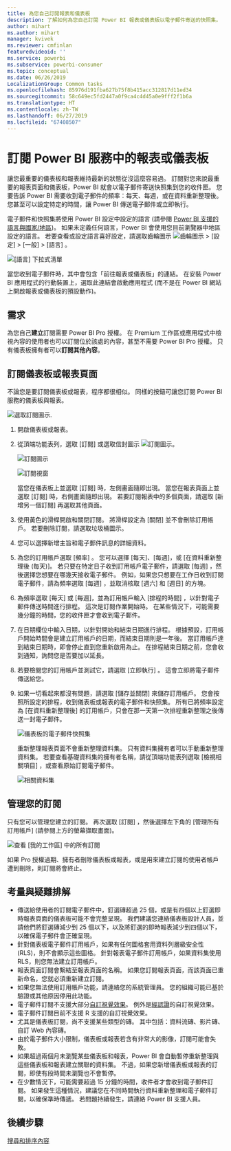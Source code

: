 ```yaml
---
title: 為您自己訂閱報表和儀表板
description: 了解如何為您自己訂閱 Power BI 報表或儀表板以電子郵件寄送的快照集。
author: mihart
ms.author: mihart
manager: kvivek
ms.reviewer: cmfinlan
featuredvideoid: ''
ms.service: powerbi
ms.subservice: powerbi-consumer
ms.topic: conceptual
ms.date: 06/26/2019
LocalizationGroup: Common tasks
ms.openlocfilehash: 85976d191fba627b75f8b415acc312817d11ed34
ms.sourcegitcommit: 58c649ec5fd2447a0f9ca4c4d45a0e9fff2f1b6a
ms.translationtype: HT
ms.contentlocale: zh-TW
ms.lasthandoff: 06/27/2019
ms.locfileid: "67408507"
---
```

# <a name="subscribe-to-a-report-or-dashboard-in-the-power-bi-service"></a>訂閱 Power BI 服務中的報表或儀表板 
讓您最重要的儀表板和報表維持最新的狀態從沒這麼容易過。 訂閱對您來說最重要的報表頁面和儀表板，Power BI 就會以電子郵件寄送快照集到您的收件匣。 您要告訴 Power BI 需要收到電子郵件的頻率︰每天、每週，或在資料重新整理後。 您甚至可以設定特定的時間，讓 Power BI 傳送電子郵件或立即執行。  

電子郵件和快照集將使用 Power BI 設定中設定的語言 (請參閱 [Power BI 支援的語言與國家/地區](../supported-languages-countries-regions.md))。 如果未定義任何語言，Power BI 會使用您目前瀏覽器中地區設定的語言。 若要查看或設定語言喜好設定，請選取齒輪圖示 ![齒輪圖示](./media/end-user-subscribe/power-bi-settings-icon.png) > [設定] > [一般] > [語言]  。 

![[語言] 下拉式清單](./media/end-user-subscribe/power-bi-language.png)

當您收到電子郵件時，其中會包含「前往報表或儀表板」的連結。 在安裝 Power BI 應用程式的行動裝置上，選取此連結會啟動應用程式 (而不是在 Power BI 網站上開啟報表或儀表板的預設動作)。


## <a name="requirements"></a>需求
為您自己**建立**訂閱需要 Power BI Pro 授權。 在 Premium 工作區或應用程式中檢視內容的使用者也可以訂閱位於該處的內容，甚至不需要 Power BI Pro 授權。 只有儀表板擁有者可以**訂閱其他內容**。 

## <a name="subscribe-to-a-dashboard-or-a-report-page"></a>訂閱儀表板或報表頁面
不論您是要訂閱儀表板或報表，程序都很相似。 同樣的按鈕可讓您訂閱 Power BI 服務的儀表板與報表。
 
![選取訂閱圖示](./media/end-user-subscribe/power-bi-subscribe-orientation.png).

1. 開啟儀表板或報表。
2. 從頂端功能表列，選取 [訂閱]  或選取信封圖示 ![訂閱圖示](./media/end-user-subscribe/power-bi-icon-envelope.png)。
   
   ![訂閱圖示](./media/end-user-subscribe/power-bi-subscribe-icon.png)

   ![訂閱視窗](./media/end-user-subscribe/power-bi-emails-newest.png)
    
    當您在儀表板上並選取 [訂閱]  時，左側畫面隨即出現。 當您在報表頁面上並選取 [訂閱]  時，右側畫面隨即出現。 若要訂閱報表中的多個頁面，請選取 [新增另一個訂閱]  再選取其他頁面。 

4. 使用黃色的滑桿開啟和關閉訂閱。  將滑桿設定為 [關閉] 並不會刪除訂用帳戶。 若要刪除訂閱，請選取垃圾桶圖示。

5. 您可以選擇新增主旨和電子郵件訊息的詳細資料。 

5. 為您的訂用帳戶選取 [頻率]  。  您可以選擇 [每天]、[每週]，或 [在資料重新整理後 (每天)]。  若只要在特定日子收到訂用帳戶電子郵件，請選取 [每週]  ，然後選擇您想要在哪幾天接收電子郵件。  例如，如果您只想要在工作日收到訂閱電子郵件，請為頻率選取 [每週]  ，並取消核取 [週六] 和 [週日] 的方塊。   

6. 為頻率選取 [每天] 或 [每週]，並為訂用帳戶輸入 [排程的時間]   ，以針對電子郵件傳送時間進行排程。  這次是訂閱作業開始時。 在某些情況下，可能需要幾分鐘的時間，您的收件匣才會收到電子郵件。    

7. 在日期欄位中輸入日期，以針對開始和結束日期進行排程。 根據預設，訂用帳戶開始時間會是建立訂用帳戶的日期，而結束日期則是一年後。 當訂用帳戶達到結束日期時，即會停止直到您重新啟用為止。  在排程結束日期之前，您會收到通知，詢問您是否要加以延長。     

8. 若要檢閱您的訂用帳戶並測試它，請選取 [立即執行]  。  這會立即將電子郵件傳送給您。 

8. 如果一切看起來都沒有問題，請選取 [儲存並關閉]  來儲存訂用帳戶。 您會按照所設定的排程，收到儀表板或報表的電子郵件和快照集。 所有已將頻率設定為 [在資料重新整理後]  的訂用帳戶，只會在那一天第一次排程重新整理之後傳送一封電子郵件。
   
   ![儀表板的電子郵件快照集](media/end-user-subscribe/power-bi-subscribe-email.png)
   
    重新整理報表頁面不會重新整理資料集。 只有資料集擁有者可以手動重新整理資料集。 若要查看基礎資料集的擁有者名稱，請從頂端功能表列選取 [檢視相關項目]  ，或查看原始訂閱電子郵件。
   
    ![相關資料集](./media/end-user-subscribe/power-bi-view-related-screen.png)


## <a name="manage-your-subscriptions"></a>管理您的訂閱
只有您可以管理您建立的訂閱。 再次選取 [訂閱]  ，然後選擇左下角的 [管理所有訂用帳戶]  (請參閱上方的螢幕擷取畫面)。 

![查看 [我的工作區] 中的所有訂閱](./media/end-user-subscribe/power-bi-manage.png)

如果 Pro 授權過期、擁有者刪除儀表板或報表，或是用來建立訂閱的使用者帳戶遭到刪除，則訂閱將會終止。

## <a name="considerations-and-troubleshooting"></a>考量與疑難排解
* 傳送給使用者的訂閱電子郵件中，釘選磚超過 25 個，或是有四個以上釘選即時報表頁面的儀表板可能不會完整呈現。 我們建議您連絡儀表板設計人員，並請他們將釘選磚減少到 25 個以下，以及將釘選的即時報表減少到四個以下，以確保電子郵件會正確呈現。  
* 針對儀表板電子郵件訂用帳戶，如果有任何圖格套用資料列層級安全性 (RLS)，則不會顯示這些圖格。  針對報表電子郵件訂用帳戶，如果資料集使用 RLS，則您無法建立訂用帳戶。
* 報表頁面訂閱會繫結至報表頁面的名稱。 如果您訂閱報表頁面，而該頁面已重新命名，您就必須重新建立訂閱。
* 如果您無法使用訂用帳戶功能，請連絡您的系統管理員。 您的組織可能已基於驗證或其他原因停用此功能。  
* 電子郵件訂閱不支援大部分[自訂視覺效果](../power-bi-custom-visuals.md)。  例外是[經認證](../power-bi-custom-visuals-certified.md)的自訂視覺效果。  
* 電子郵件訂閱目前不支援 R 支援的自訂視覺效果。  
* 尤其是儀表板訂閱，尚不支援某些類型的磚。  其中包括：資料流磚、影片磚、自訂 Web 內容磚。     
* 由於電子郵件大小限制，儀表板或報表若含有非常大的影像，訂閱可能會失敗。    
* 如果超過兩個月未瀏覽某些儀表板和報表，Power BI 會自動暫停重新整理與這些儀表板和報表建立關聯的資料集。  不過，如果您新增儀表板或報表的訂閱，即使有段時間未瀏覽也不會暫停。
* 在少數情況下，可能需要超過 15 分鐘的時間，收件者才會收到電子郵件訂閱。  如果發生這種情況，建議您在不同時間執行資料重新整理和電子郵件訂閱，以確保準時傳遞。  若問題持續發生，請連絡 Power BI 支援人員。

## <a name="next-steps"></a>後續步驟

[搜尋和排序內容](end-user-search-sort.md)

